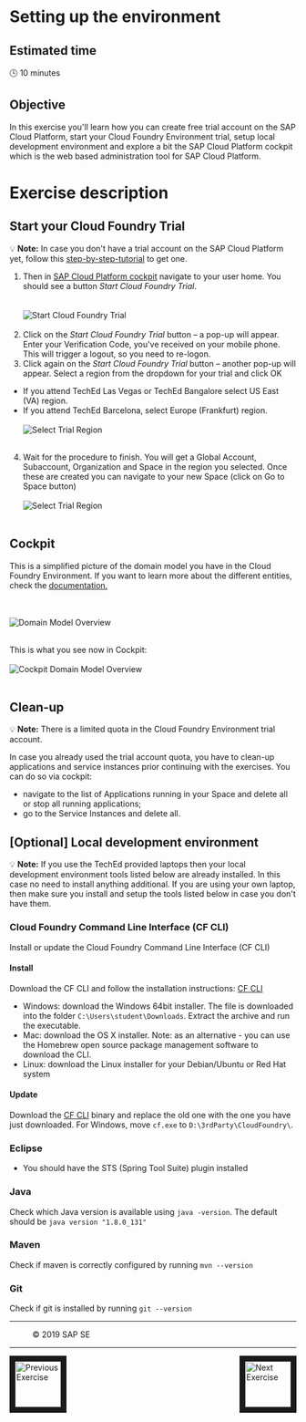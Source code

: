 # Setting up the environment


## Estimated time

:clock4: 10 minutes

## Objective

In this exercise you'll learn how you can create free trial account on the SAP Cloud Platform, start your Cloud Foundry Environment trial, setup local development environment and explore a bit the SAP Cloud Platform cockpit which is the web based administration tool for SAP Cloud Platform.

# Exercise description

## Start your Cloud Foundry Trial

:bulb: **Note:** In case you don't have a trial account on the SAP Cloud Platform yet, follow this [step-by-step-tutorial](http://go.sap.com/developer/tutorials/hcp-create-trial-account.html) to get one.

1. Then in [SAP Cloud Platform cockpit](https://account.hana.ondemand.com/#/home/welcome) navigate to your user home. You should see a button *Start Cloud Foundry Trial*.  
<br><br>
![Start Cloud Foundry Trial](/docs/img/start_cf_trial.png?raw=true)
<br><br>
2. Click on the *Start Cloud Foundry Trial* button – a pop-up will appear. Enter your Verification Code, you've received on your mobile phone. This will trigger a logout, so you need to re-logon.
3. Click again on the *Start Cloud Foundry Trial* button – another pop-up will appear. Select a region from the dropdown for your trial and click OK
- If you attend TechEd Las Vegas or TechEd Bangalore select US East (VA) region.
- If you attend TechEd Barcelona, select Europe (Frankfurt) region. 
<br><br>
![Select Trial Region](/docs/img/select_trial_region.png?raw=true)
<br><br>
4. Wait for the procedure to finish. You will get a Global Account, Subaccount, Organization and Space in the region you selected. Once these are created you can navigate to your new Space (click on Go to Space button)
<br><br>
![Select Trial Region](/docs/img/go_to_space.png?raw=true)
<br><br>

## Cockpit
This is a simplified picture of the domain model you have in the Cloud Foundry Environment. If you want to learn more about the different entities, check the [documentation.](https://help.sap.com/viewer/65de2977205c403bbc107264b8eccf4b/Cloud/en-US/8ed4a705efa0431b910056c0acdbf377.html)

<br><br>
![Domain Model Overview](/docs/img/domain_model.png?raw=true)
<br><br>

This is what you see now in Cockpit:
<br><br>
![Cockpit Domain Model Overview](/docs/img/cockpit_domain_model.png?raw=true)
<br><br>

## Clean-up

:bulb: **Note:** There is a limited quota in the Cloud Foundry Environment trial account.

In case you already used the trial account quota, you have to clean-up applications and service instances prior continuing with the exercises. You can do so via cockpit:
- navigate to the list of Applications running in your Space and delete all or stop all running applications;
- go to the Service Instances and delete all.   

## [Optional] Local development environment

:bulb: **Note:** If you use the TechEd provided laptops then your local development environment tools listed below are already installed. In this case no need to install anything additional. If you are using your own laptop, then make sure you install and setup the tools listed below in case you don't have them.

### Cloud Foundry Command Line Interface (CF CLI)

Install or update the Cloud Foundry Command Line Interface (CF CLI)

#### Install
Download the CF CLI and follow the installation instructions: [CF CLI](https://github.com/cloudfoundry/cli#downloads)

- Windows: download the Windows 64bit installer. The file is downloaded into the folder `C:\Users\student\Downloads`. Extract the archive and run the executable.
- Mac: download the OS X installer. Note: as an alternative - you can use the Homebrew open source package management software to download the CLI.
- Linux: download the Linux installer for your Debian/Ubuntu or Red Hat system

#### Update
Download the [CF CLI](https://github.com/cloudfoundry/cli#downloads) binary and replace the old one with the one you have just downloaded. For Windows, move `cf.exe` to `D:\3rdParty\CloudFoundry\`.

### Eclipse
- You should have the STS (Spring Tool Suite) plugin installed

### Java
Check which Java version is available using `java -version`. The default should be `java version "1.8.0_131"`

### Maven
Check if maven is correctly configured by running `mvn --version`

### Git
Check if git is installed by running `git --version`

 
***
<dl>
  <dd>
  <div class="footer">&copy; 2019 SAP SE</div>
  </dd>
</dl>
<hr>
<a href="/README.md">
  <img src="/docs/img/arrow_left.png" height="80" border="10" align="left" alt="Previous Exercise" title="Previous Exercise: Introduction / Overview">
</a>
<a href="/docs/02_clone/README.md">
  <img src="/docs/img/arrow_right.png" height="80" border="10" align="right" alt="Next Exercise" title="Next Exercise: Clone application">
</a>
